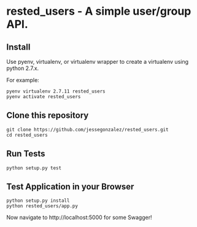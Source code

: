rested_users - A simple user/group API.
=========================================================

Install
-------
Use pyenv, virtualenv, or virtualenv wrapper to create a virtualenv using python 2.7.x.

For example:
```
pyenv virtualenv 2.7.11 rested_users
pyenv activate rested_users
```

Clone this repository
---------------------
```
git clone https://github.com/jessegonzalez/rested_users.git
cd rested_users
```

Run Tests
---------
```
python setup.py test
```


Test Application in your Browser
----------------------
```
python setup.py install
python rested_users/app.py
```

Now navigate to http://localhost:5000 for some Swagger!
